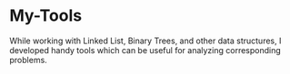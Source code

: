 # My-Tools
While working with Linked List, Binary Trees, and other data structures, 
I developed handy tools which can be useful for analyzing corresponding problems.